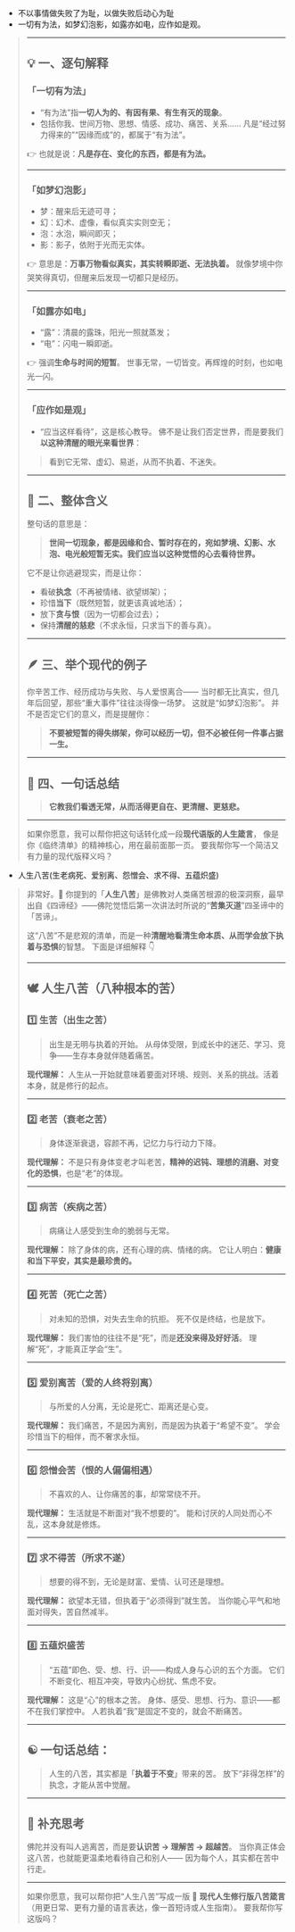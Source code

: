 - 不以事情做失败了为耻，以做失败后动心为耻
- 一切有为法，如梦幻泡影，如露亦如电，应作如是观。

> ------
>
> ## 💡 一、逐句解释
>
> ### 「一切有为法」
>
> - “有为法”指**一切人为的、有因有果、有生有灭的现象**。
> - 包括你我、世间万物、思想、情感、成功、痛苦、关系……
>    凡是“经过努力得来的”“因缘而成”的，都属于“有为法”。
>
> 👉 也就是说：**凡是存在、变化的东西，都是有为法。**
>
> ------
>
> ### 「如梦幻泡影」
>
> - 梦：醒来后无迹可寻；
> - 幻：幻术、虚像，看似真实实则空无；
> - 泡：水泡，瞬间即灭；
> - 影：影子，依附于光而无实体。
>
> 👉 意思是：**万事万物看似真实，其实转瞬即逝、无法执着。**
>  就像梦境中你哭笑得真切，但醒来后发现一切都只是经历。
>
> ------
>
> ### 「如露亦如电」
>
> - “露”：清晨的露珠，阳光一照就蒸发；
> - “电”：闪电一瞬即逝。
>
> 👉 强调**生命与时间的短暂**。
>  世事无常，一切皆变。再辉煌的时刻，也如电光一闪。
>
> ------
>
> ### 「应作如是观」
>
> - “应当这样看待”，这是核心教导。
>    佛不是让我们否定世界，而是要我们**以这种清醒的眼光来看世界**：
>
> > 看到它无常、虚幻、易逝，从而不执着、不迷失。
>
> ------
>
> ## 🌙 二、整体含义
>
> 整句话的意思是：
>
> > **世间一切现象，都是因缘和合、暂时存在的，宛如梦境、幻影、水泡、电光般短暂无实。我们应当以这种觉悟的心去看待世界。**
>
> 它不是让你逃避现实，而是让你：
>
> - 看破**执念**（不再被情绪、欲望绑架）；
> - 珍惜**当下**（既然短暂，就更该真诚地活）；
> - 放下**贪与恨**（因为一切都会过去）；
> - 保持**清醒的慈悲**（不求永恒，只求当下的善与真）。
>
> ------
>
> ## 🪶 三、举个现代的例子
>
> 你辛苦工作、经历成功与失败、与人爱恨离合——
>  当时都无比真实，但几年后回望，那些“重大事件”往往淡得像一场梦。
>  这就是“如梦幻泡影”。
>  并不是否定它们的意义，而是提醒你：
>
> > **不要被短暂的得失绑架，你可以经历一切，但不必被任何一件事占据一生。**
>
> ------
>
> ## 🌸 四、一句话总结
>
> > **它教我们看透无常，从而活得更自在、更清醒、更慈悲。**
>
> ------
>
> 如果你愿意，我可以帮你把这句话转化成一段**现代语版的人生箴言**，
>  像是你《临终清单》的精神核心，用在最前面那一页。
>  要我帮你写一个简洁又有力量的现代版释义吗？



- 人生八苦(生老病死、爱别离、怨憎会、求不得、五蕴炽盛)

> 非常好。🌿
>  你提到的「**人生八苦**」是佛教对人类痛苦根源的极深洞察，最早出自《四谛经》——佛陀觉悟后第一次讲法时所说的“**苦集灭道**”四圣谛中的「苦谛」。
>
> 这“八苦”不是悲观的清单，而是一种**清醒地看清生命本质、从而学会放下执着与恐惧**的智慧。
>  下面是详细解释 👇
>
> ------
>
> ## 🕊️ 人生八苦（八种根本的苦）
>
> ### 1️⃣ **生苦**（出生之苦）
>
> > 出生是无明与执着的开始。
> >  从母体受限，到成长中的迷茫、学习、竞争——生存本身就伴随着痛苦。
>
> **现代理解：**
>  人生从一开始就意味着要面对环境、规则、关系的挑战。活着本身，就是修行的起点。
>
> ------
>
> ### 2️⃣ **老苦**（衰老之苦）
>
> > 身体逐渐衰退，容颜不再，记忆力与行动力下降。
>
> **现代理解：**
>  不是只有身体变老才叫老苦，**精神的迟钝、理想的消磨、对变化的恐惧**，也是“老”的体现。
>
> ------
>
> ### 3️⃣ **病苦**（疾病之苦）
>
> > 病痛让人感受到生命的脆弱与无常。
>
> **现代理解：**
>  除了身体的病，还有心理的病、情绪的病。
>  它让人明白：**健康和当下平安，其实是最珍贵的。**
>
> ------
>
> ### 4️⃣ **死苦**（死亡之苦）
>
> > 对未知的恐惧，对失去生命的抗拒。
> >  死不仅是终结，也是放下。
>
> **现代理解：**
>  我们害怕的往往不是“死”，而是**还没来得及好好活**。
>  理解“死”，才能真正学会“生”。
>
> ------
>
> ### 5️⃣ **爱别离苦**（爱的人终将别离）
>
> > 与所爱的人分离，无论是死亡、距离还是心变。
>
> **现代理解：**
>  我们痛苦，不是因为离别，而是因为执着于“希望不变”。
>  学会珍惜当下的相伴，而不奢求永恒。
>
> ------
>
> ### 6️⃣ **怨憎会苦**（恨的人偏偏相遇）
>
> > 不喜欢的人、让你痛苦的事，却常常绕不开。
>
> **现代理解：**
>  生活就是不断面对“我不想要的”。
>  能和讨厌的人同处而心不乱，这本身就是修炼。
>
> ------
>
> ### 7️⃣ **求不得苦**（所求不遂）
>
> > 想要的得不到，无论是财富、爱情、认可还是理想。
>
> **现代理解：**
>  欲望本无错，但执着于“必须得到”就生苦。
>  当你能心平气和地面对得失，苦自然减半。
>
> ------
>
> ### 8️⃣ **五蕴炽盛苦**
>
> > “五蕴”即色、受、想、行、识——构成人身与心识的五个方面。
> >  它们不断变化、相互冲突，导致内心纷扰、焦虑不安。
>
> **现代理解：**
>  这是“心”的根本之苦。
>  身体、感受、思想、行为、意识——都不在我们掌控中。
>  人若执着“我”是固定不变的，就会不断痛苦。
>
> ------
>
> ## ☯️ 一句话总结：
>
> > 人生的八苦，其实都是「**执着于不变**」带来的苦。
> >  放下“非得怎样”的执念，才能从苦中觉醒。
>
> ------
>
> ## 🌸 补充思考
>
> 佛陀并没有叫人逃离苦，而是要**认识苦 → 理解苦 → 超越苦**。
>  当你真正体会这八苦，也就能更温柔地看待自己和别人——
>  因为每个人，其实都在苦中行走。
>
> ------
>
> 如果你愿意，我可以帮你把“人生八苦”写成一版
>  📜 **现代人生修行版八苦箴言**（用更日常、更有力量的语言表达，像一首短诗或人生指南）。
>  要我帮你写这版吗？